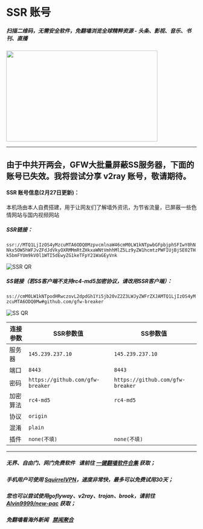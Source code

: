 # SSR 账号 

##### 扫描二维码，无需安全软件，免翻墙浏览全球精粹资源 - 头条、影视、音乐、书刊、直播
<img src="http://gfw-breaker.win/videos/ogate.jpg" width="400px" height="240px"/>

---

## 由于中共开两会，GFW大批量屏蔽SS服务器，下面的账号已失效。我将尝试分享 v2ray 账号，敬请期待。

#### SSR 账号信息(2月27日更新)：
本机场由本人自费搭建，用于让网友们了解墙外资讯，为节省流量，已屏蔽一些色情网站与国内视频网站

##### SSR链接：
```ssr://MTQ1LjIzOS4yMzcuMTA6ODQ0MzpvcmlnaW46cmM0LW1kNTpwbGFpbjphSFIwY0hNNkx5OW5hWFJvZFdJdVkyOXRMMmRtZHkxaWNtVmhhMlZ5Lz9yZW1hcmtzPWFIUjBjSE02THk5bmFYUm9kV0l1WTI5dEwyZG1keTFpY21WaGEyVnk```

![SSR QR](http://gfw-breaker.win/qr/ssr.png?0227-)

##### SS链接（若SS客户端不支持rc4-md5加密协议，请改用SSR客户端）：
```ss://cmM0LW1kNTpodHRwczovL2dpdGh1Yi5jb20vZ2Z3LWJyZWFrZXJAMTQ1LjIzOS4yMzcuMTA6ODQ0Mw#github.com/gfw-breaker``` 

![SS QR](http://gfw-breaker.win/qr/ss.png?0227-)

| 连接参数 | SSR参数值 | SS参数值 |
|---|---|---|
| 服务器 | ```145.239.237.10``` | ```145.239.237.10``` |
| 端口 | ```8443``` | ```8443``` |
| 密码 | ```https://github.com/gfw-breaker``` | ```https://github.com/gfw-breaker``` |
| 加密算法 | ```rc4-md5``` | ```rc4-md5``` |
| 协议 | ```origin``` |  |
| 混淆 | ```plain``` |  |
| 插件 | ```none(不填)``` | ```none(不填)``` |

---

##### 无界、自由门、网门免费软件 &nbsp; 请前往 [一键翻墙软件合集](https://github.com/gfw-breaker/nogfw/blob/master/README.md) 获取；

##### 手机用户可使用 [SquirrelVPN](https://github.com/gfw-breaker/ssr-accounts/blob/master/resources/squirrelvpn.md)，速度非常快，最多可以免费试用30天； 

##### 您也可以尝试使用goflyway、v2ray、trojan、brook，请前往 [Alvin9999/new-pac](https://github.com/Alvin9999/new-pac/wiki) 获取；

##### 免翻墙看海外新闻 &nbsp; [禁闻聚合](https://github.com/gfw-breaker/banned-news3/blob/master/README.md?a01)


<img src='http://gfw-breaker.win/ssr-centos7.md' width='0px' height='0px'/>

